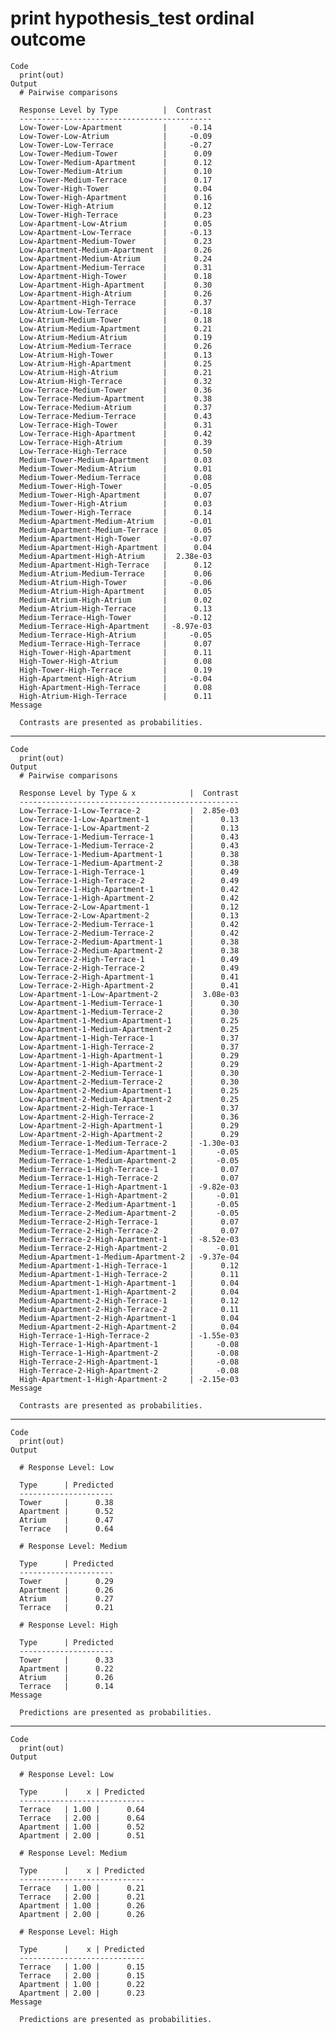 # print hypothesis_test ordinal outcome

    Code
      print(out)
    Output
      # Pairwise comparisons
      
      Response Level by Type          |  Contrast
      -------------------------------------------
      Low-Tower-Low-Apartment         |     -0.14
      Low-Tower-Low-Atrium            |     -0.09
      Low-Tower-Low-Terrace           |     -0.27
      Low-Tower-Medium-Tower          |      0.09
      Low-Tower-Medium-Apartment      |      0.12
      Low-Tower-Medium-Atrium         |      0.10
      Low-Tower-Medium-Terrace        |      0.17
      Low-Tower-High-Tower            |      0.04
      Low-Tower-High-Apartment        |      0.16
      Low-Tower-High-Atrium           |      0.12
      Low-Tower-High-Terrace          |      0.23
      Low-Apartment-Low-Atrium        |      0.05
      Low-Apartment-Low-Terrace       |     -0.13
      Low-Apartment-Medium-Tower      |      0.23
      Low-Apartment-Medium-Apartment  |      0.26
      Low-Apartment-Medium-Atrium     |      0.24
      Low-Apartment-Medium-Terrace    |      0.31
      Low-Apartment-High-Tower        |      0.18
      Low-Apartment-High-Apartment    |      0.30
      Low-Apartment-High-Atrium       |      0.26
      Low-Apartment-High-Terrace      |      0.37
      Low-Atrium-Low-Terrace          |     -0.18
      Low-Atrium-Medium-Tower         |      0.18
      Low-Atrium-Medium-Apartment     |      0.21
      Low-Atrium-Medium-Atrium        |      0.19
      Low-Atrium-Medium-Terrace       |      0.26
      Low-Atrium-High-Tower           |      0.13
      Low-Atrium-High-Apartment       |      0.25
      Low-Atrium-High-Atrium          |      0.21
      Low-Atrium-High-Terrace         |      0.32
      Low-Terrace-Medium-Tower        |      0.36
      Low-Terrace-Medium-Apartment    |      0.38
      Low-Terrace-Medium-Atrium       |      0.37
      Low-Terrace-Medium-Terrace      |      0.43
      Low-Terrace-High-Tower          |      0.31
      Low-Terrace-High-Apartment      |      0.42
      Low-Terrace-High-Atrium         |      0.39
      Low-Terrace-High-Terrace        |      0.50
      Medium-Tower-Medium-Apartment   |      0.03
      Medium-Tower-Medium-Atrium      |      0.01
      Medium-Tower-Medium-Terrace     |      0.08
      Medium-Tower-High-Tower         |     -0.05
      Medium-Tower-High-Apartment     |      0.07
      Medium-Tower-High-Atrium        |      0.03
      Medium-Tower-High-Terrace       |      0.14
      Medium-Apartment-Medium-Atrium  |     -0.01
      Medium-Apartment-Medium-Terrace |      0.05
      Medium-Apartment-High-Tower     |     -0.07
      Medium-Apartment-High-Apartment |      0.04
      Medium-Apartment-High-Atrium    |  2.38e-03
      Medium-Apartment-High-Terrace   |      0.12
      Medium-Atrium-Medium-Terrace    |      0.06
      Medium-Atrium-High-Tower        |     -0.06
      Medium-Atrium-High-Apartment    |      0.05
      Medium-Atrium-High-Atrium       |      0.02
      Medium-Atrium-High-Terrace      |      0.13
      Medium-Terrace-High-Tower       |     -0.12
      Medium-Terrace-High-Apartment   | -8.97e-03
      Medium-Terrace-High-Atrium      |     -0.05
      Medium-Terrace-High-Terrace     |      0.07
      High-Tower-High-Apartment       |      0.11
      High-Tower-High-Atrium          |      0.08
      High-Tower-High-Terrace         |      0.19
      High-Apartment-High-Atrium      |     -0.04
      High-Apartment-High-Terrace     |      0.08
      High-Atrium-High-Terrace        |      0.11
    Message
      
      Contrasts are presented as probabilities.

---

    Code
      print(out)
    Output
      # Pairwise comparisons
      
      Response Level by Type & x            |  Contrast
      -------------------------------------------------
      Low-Terrace-1-Low-Terrace-2           |  2.85e-03
      Low-Terrace-1-Low-Apartment-1         |      0.13
      Low-Terrace-1-Low-Apartment-2         |      0.13
      Low-Terrace-1-Medium-Terrace-1        |      0.43
      Low-Terrace-1-Medium-Terrace-2        |      0.43
      Low-Terrace-1-Medium-Apartment-1      |      0.38
      Low-Terrace-1-Medium-Apartment-2      |      0.38
      Low-Terrace-1-High-Terrace-1          |      0.49
      Low-Terrace-1-High-Terrace-2          |      0.49
      Low-Terrace-1-High-Apartment-1        |      0.42
      Low-Terrace-1-High-Apartment-2        |      0.42
      Low-Terrace-2-Low-Apartment-1         |      0.12
      Low-Terrace-2-Low-Apartment-2         |      0.13
      Low-Terrace-2-Medium-Terrace-1        |      0.42
      Low-Terrace-2-Medium-Terrace-2        |      0.42
      Low-Terrace-2-Medium-Apartment-1      |      0.38
      Low-Terrace-2-Medium-Apartment-2      |      0.38
      Low-Terrace-2-High-Terrace-1          |      0.49
      Low-Terrace-2-High-Terrace-2          |      0.49
      Low-Terrace-2-High-Apartment-1        |      0.41
      Low-Terrace-2-High-Apartment-2        |      0.41
      Low-Apartment-1-Low-Apartment-2       |  3.08e-03
      Low-Apartment-1-Medium-Terrace-1      |      0.30
      Low-Apartment-1-Medium-Terrace-2      |      0.30
      Low-Apartment-1-Medium-Apartment-1    |      0.25
      Low-Apartment-1-Medium-Apartment-2    |      0.25
      Low-Apartment-1-High-Terrace-1        |      0.37
      Low-Apartment-1-High-Terrace-2        |      0.37
      Low-Apartment-1-High-Apartment-1      |      0.29
      Low-Apartment-1-High-Apartment-2      |      0.29
      Low-Apartment-2-Medium-Terrace-1      |      0.30
      Low-Apartment-2-Medium-Terrace-2      |      0.30
      Low-Apartment-2-Medium-Apartment-1    |      0.25
      Low-Apartment-2-Medium-Apartment-2    |      0.25
      Low-Apartment-2-High-Terrace-1        |      0.37
      Low-Apartment-2-High-Terrace-2        |      0.36
      Low-Apartment-2-High-Apartment-1      |      0.29
      Low-Apartment-2-High-Apartment-2      |      0.29
      Medium-Terrace-1-Medium-Terrace-2     | -1.30e-03
      Medium-Terrace-1-Medium-Apartment-1   |     -0.05
      Medium-Terrace-1-Medium-Apartment-2   |     -0.05
      Medium-Terrace-1-High-Terrace-1       |      0.07
      Medium-Terrace-1-High-Terrace-2       |      0.07
      Medium-Terrace-1-High-Apartment-1     | -9.82e-03
      Medium-Terrace-1-High-Apartment-2     |     -0.01
      Medium-Terrace-2-Medium-Apartment-1   |     -0.05
      Medium-Terrace-2-Medium-Apartment-2   |     -0.05
      Medium-Terrace-2-High-Terrace-1       |      0.07
      Medium-Terrace-2-High-Terrace-2       |      0.07
      Medium-Terrace-2-High-Apartment-1     | -8.52e-03
      Medium-Terrace-2-High-Apartment-2     |     -0.01
      Medium-Apartment-1-Medium-Apartment-2 | -9.37e-04
      Medium-Apartment-1-High-Terrace-1     |      0.12
      Medium-Apartment-1-High-Terrace-2     |      0.11
      Medium-Apartment-1-High-Apartment-1   |      0.04
      Medium-Apartment-1-High-Apartment-2   |      0.04
      Medium-Apartment-2-High-Terrace-1     |      0.12
      Medium-Apartment-2-High-Terrace-2     |      0.11
      Medium-Apartment-2-High-Apartment-1   |      0.04
      Medium-Apartment-2-High-Apartment-2   |      0.04
      High-Terrace-1-High-Terrace-2         | -1.55e-03
      High-Terrace-1-High-Apartment-1       |     -0.08
      High-Terrace-1-High-Apartment-2       |     -0.08
      High-Terrace-2-High-Apartment-1       |     -0.08
      High-Terrace-2-High-Apartment-2       |     -0.08
      High-Apartment-1-High-Apartment-2     | -2.15e-03
    Message
      
      Contrasts are presented as probabilities.

---

    Code
      print(out)
    Output
      
      # Response Level: Low
      
      Type      | Predicted
      ---------------------
      Tower     |      0.38
      Apartment |      0.52
      Atrium    |      0.47
      Terrace   |      0.64
      
      # Response Level: Medium
      
      Type      | Predicted
      ---------------------
      Tower     |      0.29
      Apartment |      0.26
      Atrium    |      0.27
      Terrace   |      0.21
      
      # Response Level: High
      
      Type      | Predicted
      ---------------------
      Tower     |      0.33
      Apartment |      0.22
      Atrium    |      0.26
      Terrace   |      0.14
    Message
      
      Predictions are presented as probabilities.

---

    Code
      print(out)
    Output
      
      # Response Level: Low
      
      Type      |    x | Predicted
      ----------------------------
      Terrace   | 1.00 |      0.64
      Terrace   | 2.00 |      0.64
      Apartment | 1.00 |      0.52
      Apartment | 2.00 |      0.51
      
      # Response Level: Medium
      
      Type      |    x | Predicted
      ----------------------------
      Terrace   | 1.00 |      0.21
      Terrace   | 2.00 |      0.21
      Apartment | 1.00 |      0.26
      Apartment | 2.00 |      0.26
      
      # Response Level: High
      
      Type      |    x | Predicted
      ----------------------------
      Terrace   | 1.00 |      0.15
      Terrace   | 2.00 |      0.15
      Apartment | 1.00 |      0.22
      Apartment | 2.00 |      0.23
    Message
      
      Predictions are presented as probabilities.

